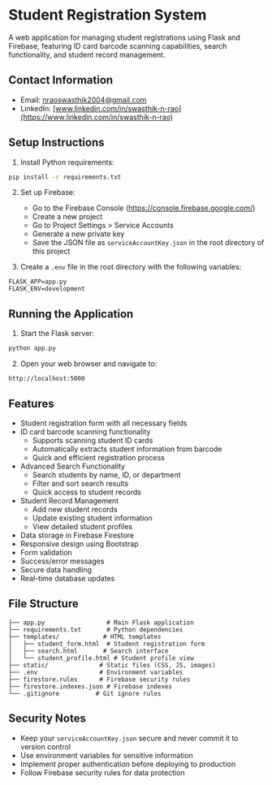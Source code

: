 # Student Registration System

A web application for managing student registrations using Flask and Firebase, featuring ID card barcode scanning capabilities, search functionality, and student record management.

## Contact Information
- Email: nraoswasthik2004@gmail.com
- LinkedIn: [www.linkedin.com/in/swasthik-n-rao](https://www.linkedin.com/in/swasthik-n-rao)

## Setup Instructions

1. Install Python requirements:
```bash
pip install -r requirements.txt
```

2. Set up Firebase:
   - Go to the Firebase Console (https://console.firebase.google.com/)
   - Create a new project
   - Go to Project Settings > Service Accounts
   - Generate a new private key
   - Save the JSON file as `serviceAccountKey.json` in the root directory of this project

3. Create a `.env` file in the root directory with the following variables:
```
FLASK_APP=app.py
FLASK_ENV=development
```

## Running the Application

1. Start the Flask server:
```bash
python app.py
```

2. Open your web browser and navigate to:
```
http://localhost:5000
```

## Features

- Student registration form with all necessary fields
- ID card barcode scanning functionality
  - Supports scanning student ID cards
  - Automatically extracts student information from barcode
  - Quick and efficient registration process
- Advanced Search Functionality
  - Search students by name, ID, or department
  - Filter and sort search results
  - Quick access to student records
- Student Record Management
  - Add new student records
  - Update existing student information
  - View detailed student profiles
- Data storage in Firebase Firestore
- Responsive design using Bootstrap
- Form validation
- Success/error messages
- Secure data handling
- Real-time database updates

## File Structure

```
├── app.py                 # Main Flask application
├── requirements.txt       # Python dependencies
├── templates/            # HTML templates
│   ├── student_form.html  # Student registration form
│   ├── search.html       # Search interface
│   └── student_profile.html # Student profile view
├── static/              # Static files (CSS, JS, images)
├── .env                 # Environment variables
├── firestore.rules      # Firebase security rules
├── firestore.indexes.json # Firebase indexes
└── .gitignore          # Git ignore rules
```

## Security Notes

- Keep your `serviceAccountKey.json` secure and never commit it to version control
- Use environment variables for sensitive information
- Implement proper authentication before deploying to production
- Follow Firebase security rules for data protection
